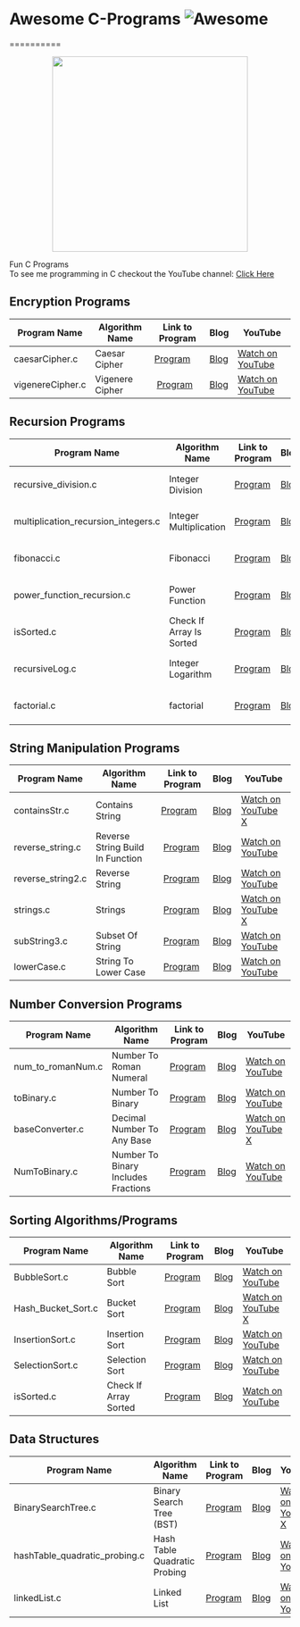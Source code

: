 
# Awesome C-Programs  ![Awesome](https://cdn.rawgit.com/sindresorhus/awesome/d7305f38d29fed78fa85652e3a63e154dd8e8829/media/badge.svg)
==========
<p align="center">
  <img src="https://encrypted-tbn3.gstatic.com/images?q=tbn:ANd9GcTE9OJQv6zC8LkDg3vRmhZ6L8c7kFqHIvxJ-lci99wjfD1koZVu" width="350"/>
</p>
Fun C Programs <br>
To see me programming in C checkout the YouTube channel: <a target="_blank" href="https://www.youtube.com/channel/UCbmb5IoBtHZTpYZCDBOC1CA">Click Here</a>

## Encryption Programs
Program Name | Algorithm Name| Link to Program | Blog | YouTube
--- | --- | --- | --- | ---
caesarCipher.c |  Caesar Cipher |  [Program](https://github.com/randerson112358/C-Programs/blob/master/caesar.c) | [Blog](https://medium.com/@randerson112358/programming-encryption-algorithms-520cb98c039d) | [Watch on YouTube](https://www.youtube.com/watch?v=DsYKagOoap0&t=26s)
vigenereCipher.c | Vigenere Cipher |  [Program](https://github.com/randerson112358/C-Programs/blob/master/vigenereCipher.c) | [Blog](https://medium.com/@randerson112358/programming-encryption-algorithms-520cb98c039d) | [Watch on YouTube](https://www.youtube.com/watch?v=wJihluta5y0)

## Recursion Programs
Program Name | Algorithm Name| Link to Program | Blog | YouTube
--- | --- | --- | --- | ---
recursive_division.c |  Integer Division |  [Program](https://github.com/randerson112358/C-Programs/blob/master/recursive_division.c) | [Blog](http://everythingcomputerscience.com/discrete_mathematics/Recurssion.html)| [Watch on YouTube](https://www.youtube.com/watch?v=-K4Qnpku9mc&t=1s)
multiplication_recursion_integers.c | Integer Multiplication |  [Program](https://github.com/randerson112358/C-Programs/blob/master/multiplication_recursion_integers.c) | [Blog](http://everythingcomputerscience.com/discrete_mathematics/Recurssion.html)| [Watch on YouTube](https://www.youtube.com/watch?v=9WDaU7pNBrY)
fibonacci.c | Fibonacci |  [Program](https://github.com/randerson112358/C-Programs/blob/master/fibonacci.c) | [Blog](http://everythingcomputerscience.com/discrete_mathematics/Recurssion.html)| [Watch on YouTube](https://www.youtube.com/watch?v=s3SxZtOizxM)
power_function_recursion.c | Power Function |  [Program](https://github.com/randerson112358/C-Programs/blob/master/power_function_recursion.c) | [Blog](http://everythingcomputerscience.com/discrete_mathematics/Recurssion.html)| [Watch on YouTube](https://www.youtube.com/watch?v=s3SxZtOizxM)
isSorted.c | Check If Array Is Sorted |  [Program](https://github.com/randerson112358/C-Programs/blob/master/isSorted.c) | [Blog](http://everythingcomputerscience.com/discrete_mathematics/Recurssion.html)| [Watch on YouTube](https://www.youtube.com/watch?v=VaqC-PUcZxo&list=PLBhJnyA0V0uIVRAfU_PnWKNZ3VjhuU_kB&index=7&t=1s)
recursiveLog.c | Integer Logarithm |  [Program](https://github.com/randerson112358/C-Programs/blob/master/recursiveLog.c) | [Blog](http://everythingcomputerscience.com/discrete_mathematics/Recurssion.html)| [Watch on YouTube](https://www.youtube.com/watch?v=JGp_CgMGUYM&list=PLBhJnyA0V0uIVRAfU_PnWKNZ3VjhuU_kB&index=9)
factorial.c | factorial |  [Program](https://github.com/randerson112358/C-Programs/blob/master/factorial.c) | [Blog](http://everythingcomputerscience.com/discrete_mathematics/Recurssion.html)| [Watch on YouTube](https://www.youtube.com/watch?v=H4jH3YLGl-A)

## String Manipulation Programs
Program Name | Algorithm Name| Link to Program | Blog | YouTube
--- | --- | --- | --- | ---
containsStr.c |  Contains String |  [Program](https://github.com/randerson112358/C-Programs/blob/master/containsStr.c) | [Blog](http://everythingcomputerscience.com/) | [Watch on YouTube X](https://www.youtube.com/channel/UCbmb5IoBtHZTpYZCDBOC1CA)
reverse_string.c | Reverse String Build In Function |  [Program](https://github.com/randerson112358/C-Programs/blob/master/reverse_string.c) | [Blog](http://everythingcomputerscience.com/) | [Watch on YouTube](https://www.youtube.com/watch?v=0KG7jW2DNS8)
reverse_string2.c | Reverse String |  [Program](https://github.com/randerson112358/C-Programs/blob/master/reverse_string2.c) | [Blog](http://everythingcomputerscience.com/) | [Watch on YouTube](https://www.youtube.com/watch?v=VgRdKprPMG4)
strings.c | Strings |  [Program](https://github.com/randerson112358/C-Programs/blob/master/strings.c) | [Blog](http://everythingcomputerscience.com/) | [Watch on YouTube X](https://www.youtube.com/channel/UCbmb5IoBtHZTpYZCDBOC1CA)
subString3.c | Subset Of String |  [Program](https://github.com/randerson112358/C-Programs/blob/master/subString3.c) | [Blog](http://everythingcomputerscience.com/) | [Watch on YouTube](https://www.youtube.com/watch?v=4GUds8KCUnA&feature=youtu.be)
lowerCase.c | String To Lower Case |  [Program](https://github.com/randerson112358/C-Programs/blob/master/lowerCase.c) | [Blog](http://everythingcomputerscience.com/) | [Watch on YouTube](https://www.youtube.com/watch?v=Tfd9M2z41V4)

## Number Conversion Programs
Program Name | Algorithm Name| Link to Program | Blog | YouTube
--- | --- | --- | --- | ---
num_to_romanNum.c |  Number To Roman Numeral |  [Program](https://github.com/randerson112358/C-Programs/blob/master/num_to_romanNum.c) | [Blog](http://everythingcomputerscience.com/) | [Watch on YouTube](https://www.youtube.com/watch?v=ttbNzcjgnLs)
toBinary.c |  Number To Binary |  [Program](https://github.com/randerson112358/C-Programs/blob/master/toBinary.c) | [Blog](http://everythingcomputerscience.com/)| [Watch on YouTube](https://www.youtube.com/watch?v=z9QBtqZGvvg)
baseConverter.c |  Decimal Number To Any Base |  [Program](https://github.com/randerson112358/C-Programs/blob/master/baseConverter.c) | [Blog](http://everythingcomputerscience.com/)| [Watch on YouTube X](https://www.youtube.com/channel/UCbmb5IoBtHZTpYZCDBOC1CA)
NumToBinary.c |  Number To Binary Includes Fractions |  [Program](https://github.com/randerson112358/C-Programs/blob/master/NumToBinary.c) | [Blog](http://everythingcomputerscience.com/)| [Watch on YouTube](https://youtu.be/aOniND7pH3w)

## Sorting Algorithms/Programs
Program Name | Algorithm Name| Link to Program | Blog | YouTube
--- | --- | --- | --- | ---
BubbleSort.c |  Bubble Sort |  [Program](https://github.com/randerson112358/C-Programs/blob/master/BubbleSort.c) | [Blog](http://everythingcomputerscience.com/algorithms/CSSorting_Algorithms.html) | [Watch on YouTube](https://www.youtube.com/watch?v=Qx3CEXCX_r0&t=1s)
Hash_Bucket_Sort.c |  Bucket Sort |  [Program](https://github.com/randerson112358/C-Programs/blob/master/Hash_Bucket_Sort.c) | [Blog](http://everythingcomputerscience.com/discrete_mathematics/Data_Structures/Hash_Table.html)| [Watch on YouTube X](https://www.youtube.com/channel/UCbmb5IoBtHZTpYZCDBOC1CA)
InsertionSort.c |  Insertion Sort |  [Program](https://github.com/randerson112358/C-Programs/blob/master/InsertionSort.c) | [Blog](http://everythingcomputerscience.com/algorithms/CSSorting_Algorithms.html)| [Watch on YouTube](https://www.youtube.com/watch?v=kP7Qg3tWP6o)
SelectionSort.c |  Selection Sort |  [Program](https://github.com/randerson112358/C-Programs/blob/master/SelectionSort.c) | [Blog](http://everythingcomputerscience.com/algorithms/CSSorting_Algorithms.html)| [Watch on YouTube](https://www.youtube.com/watch?v=GNBwfXb3iac&t=25s)
isSorted.c |  Check If Array Sorted |  [Program](https://github.com/randerson112358/C-Programs/blob/master/isSorted.c) | [Blog](http://everythingcomputerscience.com/)| [Watch on YouTube](https://www.youtube.com/watch?v=VaqC-PUcZxo&t=2s)

## Data Structures
Program Name | Algorithm Name| Link to Program | Blog | YouTube
--- | --- | --- | --- | ---
BinarySearchTree.c |  Binary Search Tree (BST) |  [Program](https://github.com/randerson112358/C-Programs/blob/master/BinarySearchTree.c) | [Blog](http://everythingcomputerscience.com/discrete_mathematics/Data_Structures.html) | [Watch on YouTube X](https://www.youtube.com/channel/UCbmb5IoBtHZTpYZCDBOC1CA)
hashTable_quadratic_probing.c |  Hash Table Quadratic Probing |  [Program](https://github.com/randerson112358/C-Programs/blob/master/hashTable_quadratic_probing.c) | [Blog](http://everythingcomputerscience.com/discrete_mathematics/Data_Structures.html)| [Watch on YouTube](https://www.youtube.com/watch?v=BoZbu1cR0no)
linkedList.c |  Linked List |  [Program](https://github.com/randerson112358/C-Programs/blob/master/linkedList.c) | [Blog](http://everythingcomputerscience.com/discrete_mathematics/Data_Structures.html)| [Watch on YouTube](https://www.youtube.com/watch?v=FaY_pVYisf4)

